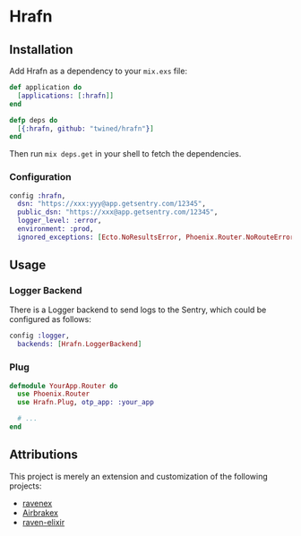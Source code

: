 # Hrafn

## Installation

Add Hrafn as a dependency to your `mix.exs` file:

```elixir
def application do
  [applications: [:hrafn]]
end

defp deps do
  [{:hrafn, github: "twined/hrafn"}]
end
```

Then run `mix deps.get` in your shell to fetch the dependencies.

### Configuration

```elixir
config :hrafn,
  dsn: "https://xxx:yyy@app.getsentry.com/12345",
  public_dsn: "https://xxx@app.getsentry.com/12345",
  logger_level: :error,
  environment: :prod,
  ignored_exceptions: [Ecto.NoResultsError, Phoenix.Router.NoRouteError]
```

## Usage

### Logger Backend

There is a Logger backend to send logs to the Sentry,
which could be configured as follows:

```elixir
config :logger,
  backends: [Hrafn.LoggerBackend]
```

### Plug

```elixir
defmodule YourApp.Router do
  use Phoenix.Router
  use Hrafn.Plug, otp_app: :your_app

  # ...
end
```

## Attributions

This project is merely an extension and customization of the following projects:

 - [ravenex](https://github.com/hayesgm/ravenex)
 - [Airbrakex](https://github.com/fazibear/airbrakex)
 - [raven-elixir](https://github.com/vishnevskiy/raven-elixir)
